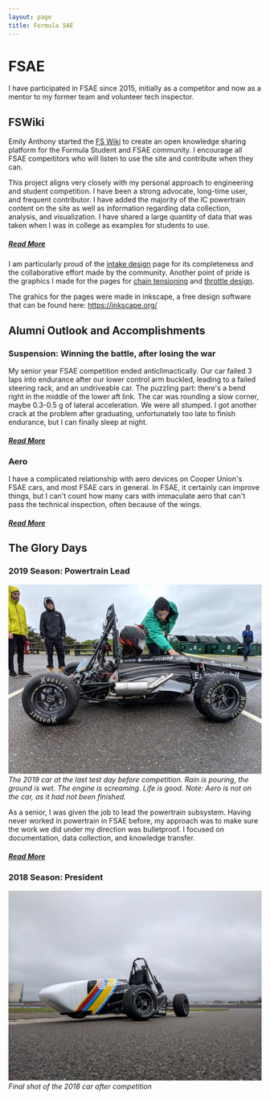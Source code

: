 ```yaml
---
layout: page
title: Formula SAE
---
```

# FSAE

I have participated in FSAE since 2015, initially as a competitor and now as a mentor to my former team and volunteer tech inspector.

## FSWiki

Emily Anthony started the <a href="https://fswiki.us">FS Wiki</a> to create an open knowledge sharing platform for the Formula Student and FSAE community. I encourage all FSAE compeititors who will listen to use the site and contribute when they can.

This project aligns very closely with my personal approach to engineering and student competition. I have been a strong advocate, long-time user, and frequent contributor. I have added the majority of the IC powertrain content on the site <!--(possibly to the detriment of all users lol)--> as well as information regarding data collection, analysis, and visualization. I have shared a large quantity of data that was taken when I was in college as examples for students to use.

##### <a href="/FS_Wiki.html">Read More</a>

I am particularly proud of the <a href="https://fswiki.us/Intake">intake design</a> page for its completeness and the collaborative effort made by the community. Another point of pride is the graphics I made for the pages for <a href="https://fswiki.us/Tensioner">chain tensioning</a> and <a href="https://fswiki.us/Throttle">throttle design</a>.

The grahics for the pages were made in inkscape, a free design software that can be found here: <a href= "https://inkscape.org/">https://inkscape.org/<a>

## Alumni Outlook and Accomplishments

### Suspension: Winning the battle, after losing the war

My senior year FSAE competition ended anticlimactically. Our car failed 3 laps into endurance after our lower control arm buckled, leading to a failed steering rack, and an undriveable car. The puzzling part: there's a bend right in the middle of the lower aft link. The car was rounding a slow corner, maybe 0.3-0.5 g of lateral acceleration. We were all stumped. I got another crack at the problem after graduating, unfortunately too late to finish endurance, but I can finally sleep at night.

##### <a href="/Suspension_Victory.html">Read More</a>

### Aero

I have a complicated relationship with aero devices on Cooper Union's FSAE cars, and most FSAE cars in general. In FSAE, it certainly can improve things, but I can't count how many cars with immaculate aero that can't pass the technical inspection, often because of the wings.

##### <a href="/Aerodynamics.html">Read More</a>

## The Glory Days

### 2019 Season: Powertrain Lead

![The 2019 car at a test day. It is in the rain, the ground is wet. The engine is screaming. Life is good.](/docs/assets/2019_test_day_car.jpg)
*The 2019 car at the last test day before competition. Rain is pouring, the ground is wet. The engine is screaming. Life is good. Note: Aero is not on the car, as it had not been finished.* 

As a senior, I was given the job to lead the powertrain subsystem. Having never worked in powertrain in FSAE before, my approach was to make sure the work we did under my direction was bulletproof. I focused on documentation, data collection, and knowledge transfer.

##### <a href="/2019_FSAE.html">Read More</a>

### 2018 Season: President

![Final shot of the 2018 car. There are no wings on it. The main focus is the front left wheel which is turned to the right.](/docs/assets/2018_comp_car.jpg)
*Final shot of the 2018 car after competition*

